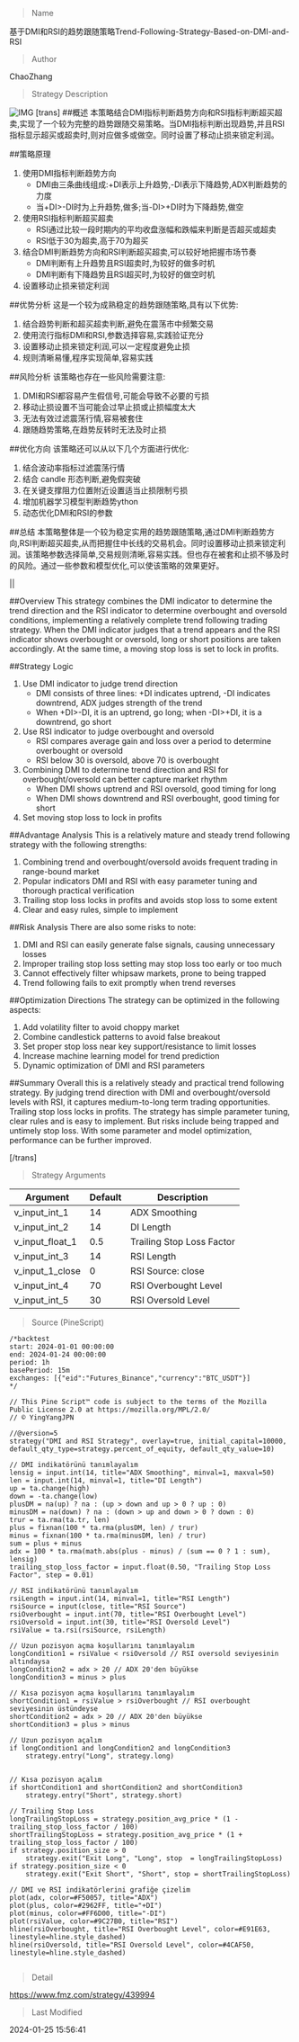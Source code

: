 
> Name

基于DMI和RSI的趋势跟随策略Trend-Following-Strategy-Based-on-DMI-and-RSI

> Author

ChaoZhang

> Strategy Description

![IMG](https://www.fmz.com/upload/asset/1079b40dc72adfe7144.png)
 [trans] 
##概述
本策略结合DMI指标判断趋势方向和RSI指标判断超买超卖,实现了一个较为完整的趋势跟随交易策略。当DMI指标判断出现趋势,并且RSI指标显示超买或超卖时,则对应做多或做空。同时设置了移动止损来锁定利润。

##策略原理
1. 使用DMI指标判断趋势方向
   - DMI由三条曲线组成:+DI表示上升趋势,-DI表示下降趋势,ADX判断趋势的力度
   - 当+DI>-DI时为上升趋势,做多;当-DI>+DI时为下降趋势,做空
2. 使用RSI指标判断超买超卖
   - RSI通过比较一段时期内的平均收盘涨幅和跌幅来判断是否超买或超卖
   - RSI低于30为超卖,高于70为超买
3. 结合DMI判断趋势方向和RSI判断超买超卖,可以较好地把握市场节奏
   - DMI判断有上升趋势且RSI超卖时,为较好的做多时机
   - DMI判断有下降趋势且RSI超买时,为较好的做空时机
4. 设置移动止损来锁定利润

##优势分析
这是一个较为成熟稳定的趋势跟随策略,具有以下优势:
1. 结合趋势判断和超买超卖判断,避免在震荡市中频繁交易
2. 使用流行指标DMI和RSI,参数选择容易,实践验证充分
3. 设置移动止损来锁定利润,可以一定程度避免止损
4. 规则清晰易懂,程序实现简单,容易实践

##风险分析
该策略也存在一些风险需要注意:
1. DMI和RSI都容易产生假信号,可能会导致不必要的亏损
2. 移动止损设置不当可能会过早止损或止损幅度太大
3. 无法有效过滤震荡行情,容易被套住
4. 跟随趋势策略,在趋势反转时无法及时止损

##优化方向
该策略还可以从以下几个方面进行优化:
1. 结合波动率指标过滤震荡行情
2. 结合 candle 形态判断,避免假突破
3. 在关键支撑阻力位置附近设置适当止损限制亏损
4. 增加机器学习模型判断趋势ython
5. 动态优化DMI和RSI的参数

##总结
本策略整体是一个较为稳定实用的趋势跟随策略,通过DMI判断趋势方向,RSI判断超买超卖,从而把握住中长线的交易机会。同时设置移动止损来锁定利润。该策略参数选择简单,交易规则清晰,容易实践。但也存在被套和止损不够及时的风险。通过一些参数和模型优化,可以使该策略的效果更好。

|| 

##Overview
This strategy combines the DMI indicator to determine the trend direction and the RSI indicator to determine overbought and oversold conditions, implementing a relatively complete trend following trading strategy. When the DMI indicator judges that a trend appears and the RSI indicator shows overbought or oversold, long or short positions are taken accordingly. At the same time, a moving stop loss is set to lock in profits.

##Strategy Logic  
1. Use DMI indicator to judge trend direction
   - DMI consists of three lines: +DI indicates uptrend, -DI indicates downtrend, ADX judges strength of the trend  
   - When +DI>-DI, it is an uptrend, go long; when -DI>+DI, it is a downtrend, go short
2. Use RSI indicator to judge overbought and oversold
   - RSI compares average gain and loss over a period to determine overbought or oversold
   - RSI below 30 is oversold, above 70 is overbought
3. Combining DMI to determine trend direction and RSI for overbought/oversold can better capture market rhythm
   - When DMI shows uptrend and RSI oversold, good timing for long
   - When DMI shows downtrend and RSI overbought, good timing for short
4. Set moving stop loss to lock in profits  

##Advantage Analysis 
This is a relatively mature and steady trend following strategy with the following strengths:
1. Combining trend and overbought/oversold avoids frequent trading in range-bound market
2. Popular indicators DMI and RSI with easy parameter tuning and thorough practical verification
3. Trailing stop loss locks in profits and avoids stop loss to some extent  
4. Clear and easy rules, simple to implement

##Risk Analysis
There are also some risks to note:
1. DMI and RSI can easily generate false signals, causing unnecessary losses
2. Improper trailing stop loss setting may stop loss too early or too much
3. Cannot effectively filter whipsaw markets, prone to being trapped
4. Trend following fails to exit promptly when trend reverses  

##Optimization Directions
The strategy can be optimized in the following aspects:
1. Add volatility filter to avoid choppy market
2. Combine candlestick patterns to avoid false breakout 
3. Set proper stop loss near key support/resistance to limit losses
4. Increase machine learning model for trend prediction
5. Dynamic optimization of DMI and RSI parameters

##Summary
Overall this is a relatively steady and practical trend following strategy. By judging trend direction with DMI and overbought/oversold levels with RSI, it captures medium-to-long term trading opportunities. Trailing stop loss locks in profits. The strategy has simple parameter tuning, clear rules and is easy to implement. But risks include being trapped and untimely stop loss. With some parameter and model optimization, performance can be further improved.

[/trans]

> Strategy Arguments



|Argument|Default|Description|
|----|----|----|
|v_input_int_1|14|ADX Smoothing|
|v_input_int_2|14|DI Length|
|v_input_float_1|0.5|Trailing Stop Loss Factor|
|v_input_int_3|14|RSI Length|
|v_input_1_close|0|RSI Source: close|high|low|open|hl2|hlc3|hlcc4|ohlc4|
|v_input_int_4|70|RSI Overbought Level|
|v_input_int_5|30|RSI Oversold Level|


> Source (PineScript)

``` pinescript
/*backtest
start: 2024-01-01 00:00:00
end: 2024-01-24 00:00:00
period: 1h
basePeriod: 15m
exchanges: [{"eid":"Futures_Binance","currency":"BTC_USDT"}]
*/

// This Pine Script™ code is subject to the terms of the Mozilla Public License 2.0 at https://mozilla.org/MPL/2.0/
// © YingYangJPN

//@version=5
strategy("DMI and RSI Strategy", overlay=true, initial_capital=10000, default_qty_type=strategy.percent_of_equity, default_qty_value=10)

// DMI indikatörünü tanımlayalım
lensig = input.int(14, title="ADX Smoothing", minval=1, maxval=50)
len = input.int(14, minval=1, title="DI Length")
up = ta.change(high)
down = -ta.change(low)
plusDM = na(up) ? na : (up > down and up > 0 ? up : 0)
minusDM = na(down) ? na : (down > up and down > 0 ? down : 0)
trur = ta.rma(ta.tr, len)
plus = fixnan(100 * ta.rma(plusDM, len) / trur)
minus = fixnan(100 * ta.rma(minusDM, len) / trur)
sum = plus + minus
adx = 100 * ta.rma(math.abs(plus - minus) / (sum == 0 ? 1 : sum), lensig)
trailing_stop_loss_factor = input.float(0.50, "Trailing Stop Loss Factor", step = 0.01)

// RSI indikatörünü tanımlayalım
rsiLength = input.int(14, minval=1, title="RSI Length")
rsiSource = input(close, title="RSI Source")
rsiOverbought = input.int(70, title="RSI Overbought Level")
rsiOversold = input.int(30, title="RSI Oversold Level")
rsiValue = ta.rsi(rsiSource, rsiLength)

// Uzun pozisyon açma koşullarını tanımlayalım
longCondition1 = rsiValue < rsiOversold // RSI oversold seviyesinin altındaysa
longCondition2 = adx > 20 // ADX 20'den büyükse
longCondition3 = minus > plus

// Kısa pozisyon açma koşullarını tanımlayalım
shortCondition1 = rsiValue > rsiOverbought // RSI overbought seviyesinin üstündeyse
shortCondition2 = adx > 20 // ADX 20'den büyükse
shortCondition3 = plus > minus

// Uzun pozisyon açalım
if longCondition1 and longCondition2 and longCondition3
    strategy.entry("Long", strategy.long)
    

// Kısa pozisyon açalım
if shortCondition1 and shortCondition2 and shortCondition3
    strategy.entry("Short", strategy.short)
    
// Trailing Stop Loss
longTrailingStopLoss = strategy.position_avg_price * (1 - trailing_stop_loss_factor / 100)
shortTrailingStopLoss = strategy.position_avg_price * (1 + trailing_stop_loss_factor / 100)
if strategy.position_size > 0 
    strategy.exit("Exit Long", "Long", stop  = longTrailingStopLoss)
if strategy.position_size < 0 
    strategy.exit("Exit Short", "Short", stop = shortTrailingStopLoss)

// DMI ve RSI indikatörlerini grafiğe çizelim
plot(adx, color=#F50057, title="ADX")
plot(plus, color=#2962FF, title="+DI")
plot(minus, color=#FF6D00, title="-DI")
plot(rsiValue, color=#9C27B0, title="RSI")
hline(rsiOverbought, title="RSI Overbought Level", color=#E91E63, linestyle=hline.style_dashed)
hline(rsiOversold, title="RSI Oversold Level", color=#4CAF50, linestyle=hline.style_dashed)


```

> Detail

https://www.fmz.com/strategy/439994

> Last Modified

2024-01-25 15:56:41
